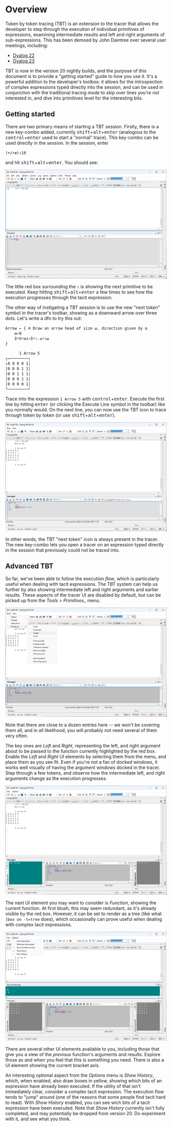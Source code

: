 # Overview

Token by token tracing (TBT) is an extension to the tracer that allows the developer to step through the execution of individual primitives of expressions, examining intermediate results and left and right arguments of sub-expressions. This has been demoed by John Daintree over several user meetings, including:

* [Dyalog 22](https://dyalog.tv/Dyalog22/?v=b2at0Sa8v3E)
* [Dyalog 23](https://dyalog.tv/Dyalog23/?v=CohsPaCIh4s)

TBT is now in the version 20 nightly builds, and the purpose of this document is to provide a "getting started" guide to how you use it. It's a powerful addition to the developer's toolbox: it allows for the introspection of complex expressions typed directly into the session, and can be used in conjunction with the traditional tracing mode to skip over lines you're not interested in, and dive into primitives level for the interesting bits. 

## Getting started

There are two primary means of starting a TBT session. Firstly, there is a new key-combo added, currently <kbd>shift</kbd>+<kbd>alt</kbd>+<kbd>enter</kbd> (analogous to the <kbd>control</kbd>+<kbd>enter</kbd> used to start a "normal" trace). This key-combo can be used directly in the session. In the session, enter

```apl
(+/÷≢)⍳10
```
and hit <kbd>shift</kbd>+<kbd>alt</kbd>+<kbd>enter</kbd>. You should see:

![Trace expression](./img/start-tbt.png)

The little red box surrounding the `⍳` is showing the next primitive to be executed. Keep hitting <kbd>shift</kbd>+<kbd>alt</kbd>+<kbd>enter</kbd> a few times to see how the execution progresses through the tacit expression. 

The other way of instigating a TBT session is to use the new "next token" symbol in the tracer's toolbar, showing as a downward arrow over three dots. Let's write a dfn to try this out:

```apl
Arrow ← { ⍝ Draw an arrow head of size ⍵, direction given by ⍺
    ⍺←0
    ⌽⍤⍉⍣⍺∧∘⌽⍨∘.≤⍨⍳⍵
} 
```

```
      1 Arrow 5
┌→────────┐
↓0 0 0 0 1│
│0 0 0 1 1│
│0 0 1 1 1│
│0 0 0 1 1│
│0 0 0 0 1│
└~────────┘
```

Trace into the expression `1 Arrow 5` with <kbd>control</kbd>+<kbd>enter</kbd>. Execute the first line by hitting <kbd>enter</kbd> (or clicking the Execute Line symbol in the toolbar) like you normally would. On the next line, you can now use the TBT icon to trace through token by token (or use <kbd>
shift</kbd>+<kbd>alt</kbd>+<kbd>enter</kbd>). 

![Trace dfn](./img/trace-dfn.png)

In other words, the TBT "next token" icon is always present in the tracer. The new key-combo lets you open a tracer on an expression typed directly in the session that previously could not be traced into. 

## Advanced TBT

So far, we've been able to follow the execution _flow_, which is particularly useful when dealing with tacit expressions. The TBT system can help us further by also showing intermediate left and right arguments and earlier results. These aspects of the tracer UI are disabled by default, but can be picked up from the _Tools > Primitives__ menu. 

![Tools menu](./img/tools-menu.png)

Note that there are close to a dozen entries here -- we won't be covering them all, and in all likelihood, you will probably not need several of them very often.

The key ones are _Left_ and _Right_, representing the left, and right argument about to be passed to the function currently highlighted by the red box. Enable the _Left_ and _Right_ UI elements by selecting them from the menu, and place them as you see fit. Even if you're not a fan of docked windows, it works well visually of having the argument windows docked in the tracer. Step through a few tokens, and observe how the intermediate left, and right arguments change as the execution progresses. 

![Docked left and right args](./img/docked-left-right.png)

The next UI element you may want to consider is _Function_, showing the current function. At first blush, this may seem redundant, as it's already visible by the red box. However, it can be set to render as a tree (like what `]box on -t=tree` does), which occasionally can prove useful when dealing with complex tacit expressions.

![Current function as tree](./img/current-function-as-tree.png)

There are several other UI elements available to you, including those that give you a view of the _previous_ function's arguments and results. Explore those as and when you feel that this is something you need. There is also a UI element showing the current bracket axis.

An interesting optional aspect from the _Options_ menu is _Show History_, which, when enabled, also draw boxes in yellow, showing which bits of an expression have already been executed. If the utility of that isn't immediately clear, consider a complex tacit expression. The execution flow tends to "jump" around (one of the reasons that some people find tacit hard to read). With _Show History_ enabled, you can see wich bits of a tacit expression have been executed. Note that _Show History_ currently isn't fully completed, and may potentially be dropped from version 20. Do experiment with it, and see what you think.



